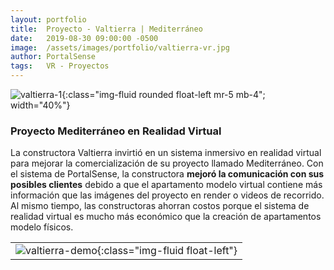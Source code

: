 ```yaml
---
layout: portfolio
title:  Proyecto - Valtierra | Mediterráneo
date:   2019-08-30 09:00:00 -0500
image:  /assets/images/portfolio/valtierra-vr.jpg
author: PortalSense
tags:   VR - Proyectos
---
```



![valtierra-1]({{site.baseurl}}/assets/images/portfolio/proyectos/valtierra-vr.jpg){:class="img-fluid rounded float-left mr-5 mb-4"; width="40%"}


### Proyecto Mediterráneo en Realidad Virtual

La constructora Valtierra invirtió en un sistema inmersivo en realidad virtual para mejorar la comercialización de su proyecto llamado Mediterráneo. Con el sistema de PortalSense, la constructora **mejoró la comunicación con sus posibles clientes** debido a que el apartamento modelo virtual contiene más información que las imágenes del proyecto en render o videos de recorrido. Al mismo tiempo, las constructoras ahorran costos porque el sistema de realidad virtual es mucho más económico que la creación de apartamentos modelo físicos.

||
|---|
|![valtierra-demo]({{site.baseurl}}/assets/images/portfolio/proyectos/valtierra-vr-demo.jpg){:class="img-fluid float-left"}|